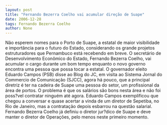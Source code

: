 ```yaml
---
layout: post
title: "Fernando Bezerra Coelho vai acumular direção de Suape"
date: 2006-12-28
tags: Fernando Bezerra Coelho
author: None
---
```

Não esperem nomes para o Porto de Suape, a estatal de maior visibilidade e importância para o futuro do Estado, considerando os grande projetos estruturadores que Pernambuco está recebendo em breve.
O secretário de Desenvolvimento Econômico do Estado, Fernando Bezerra Coelho, vai acumular o cargo durante um bom tempo enquanto o novo governo encontra uma pessoa que possa tocar a estatal.
O governador eleito Eduardo Campos (PSB) disse ao Blog do JC, em visita ao Sistema Jornal do Commercio de Comunicação (SJCC), agora há pouco, que a principal diretriz é ter na cadeira de Suape uma pessoa do setor, um profissional da área de portos.
O problema é que os salários são bons nesta área e não foi poss?vel contratar ninguém até agora.
Eduardo Campos exemplificou que chegou a conversar e quase acertar a vinda de um diretor de Sepetiba, no Rio de Janeiro, mas a contratação depois esbarrou na questão salarial.
Fernando Bezerra Coelho já definiu o diretor jur?dico de Suape e deve manter o diretor de Operações, pelo menos neste primeiro momento. 